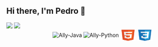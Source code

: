 ## Hi there, I'm Pedro 👋

<div>
  <img width="497px" height="" src="https://github-readme-stats.vercel.app/api?username=pedrobolfe&show_icons=true&theme=radical&hide_border=true"/> 
  <img width="380x" height="" src="https://github-readme-stats.vercel.app/api/top-langs/?username=pedrobolfe&layout=compact&theme=github_dark&hide_border=true"/>
  <br>
</div>

<div align="center" style="display: inline_block">
  <img align="center" alt="Ally-Java" height="40" width="50" src="https://cdn.jsdelivr.net/gh/devicons/devicon/icons/java/java-original.svg" />
  <img align="center" alt="Ally-Python" height="40" width="50" src="https://cdn.jsdelivr.net/gh/devicons/devicon/icons/python/python-original-wordmark.svg" /> 
  <img align="center" alt="Ally-HTML" height="30" width="40" src="https://raw.githubusercontent.com/devicons/devicon/master/icons/html5/html5-original.svg">
  <img align="center" alt="Ally-CSS" height="30" width="40" src="https://raw.githubusercontent.com/devicons/devicon/master/icons/css3/css3-original.svg">
<!--   <img align="center" alt="Ally-Js" height="30" width="40" src="https://raw.githubusercontent.com/devicons/devicon/master/icons/javascript/javascript-plain.svg"> -->
</div>
<!--
**pedrobolfe/pedrobolfe** is a ✨ _special_ ✨ repository because its `README.md` (this file) appears on your GitHub profile.

Here are some ideas to get you started:

- 🔭 I’m currently working on ...
- 🌱 I’m currently learning ...
- 👯 I’m looking to collaborate on ...
- 🤔 I’m looking for help with ...
- 💬 Ask me about ...
- 📫 How to reach me: ...
- 😄 Pronouns: ...
- ⚡ Fun fact: ...
-->
